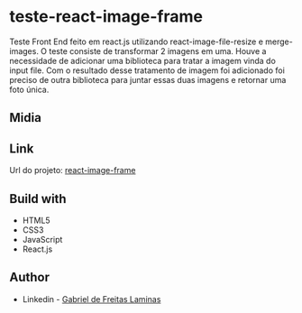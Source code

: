 # teste-react-image-frame
 Teste Front End feito em react.js utilizando react-image-file-resize e merge-images.
 O teste consiste de transformar 2 imagens em uma.
 Houve a necessidade de adicionar uma biblioteca para tratar a imagem vinda do input file.
 Com o resultado desse tratamento de imagem foi adicionado foi preciso de outra biblioteca para juntar
 essas duas imagens e retornar uma foto única.

## Midia

## Link

  Url do projeto: [react-image-frame]()

## Build with

- HTML5
- CSS3
- JavaScript
- React.js
 

## Author

- Linkedin - [Gabriel de Freitas Laminas](https://www.linkedin.com/in/gabriel-de-freitas-laminas-1505661b9/)